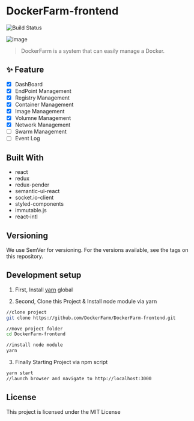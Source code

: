 # DockerFarm-frontend

![Build Status](http://jenkins.dockerfarm.cf/buildStatus/icon?job=DockerFarm-frontend/master)

![image](https://user-images.githubusercontent.com/2585676/45164345-3824ac00-b22d-11e8-8582-f401e7b9dca8.png)

> DockerFarm is a system that can easily manage a Docker.



## ✨ Feature

- [x] DashBoard
- [x] EndPoint Management
- [x] Registry Management
- [x] Container Management
- [x] Image Management
- [x] Volumne Management
- [x] Network Management
- [ ] Swarm Management
- [ ] Event Log

## Built With

* react
* redux 
* redux-pender
* semantic-ui-react
* socket.io-client
* styled-components
* immutable.js
* react-intl 

## Versioning
We use SemVer for versioning. For the versions available, see the tags on this repository.

## Development setup 
1. First, Install [yarn](https://yarnpkg.com/en/) global 


2. Second, Clone this Project & Install node module via yarn 

```sh
//clone project
git clone https://github.com/DockerFarm/DockerFarm-frontend.git

//move project folder
cd DockerFarm-frontend

//install node module
yarn 
```

3. Finally Starting Project via npm script

```sh
yarn start 
//launch browser and navigate to http://localhost:3000
```

## License 

This project is licensed under the MIT License